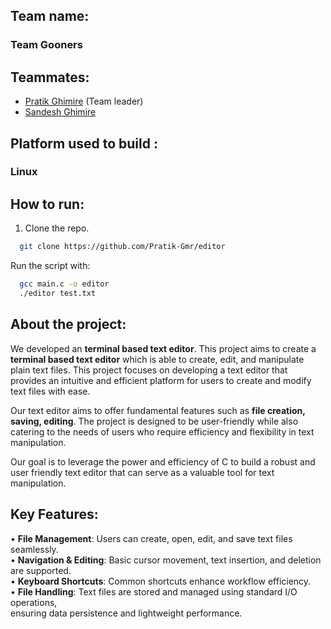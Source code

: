 ## Team name: 
### Team Gooners
 
## Teammates:
* [Pratik Ghimire](https://github.com/Pratik-Gmr) (Team leader)
* [Sandesh Ghimire](https://github.com/Sandesh-Ghimire-0)
 
## Platform used to build : 
### Linux
 
## How to run:
1. Clone the repo.
```sh
  git clone https://github.com/Pratik-Gmr/editor
```
Run the script with:
```sh
  gcc main.c -o editor
  ./editor test.txt
```
## About the project:
We developed an **terminal based text editor**. This project aims to create a **terminal based text editor** which is able to create, edit, and manipulate plain text files. This project focuses on developing a text editor that provides an intuitive and efficient platform for users to create and modify text files with ease.
 
Our text editor aims to offer fundamental features such as **file creation, saving, editing**. The project is designed to be user-friendly while also catering to the needs of users who require efficiency and flexibility in text manipulation.
 
Our goal is to leverage the power and efficiency of C to build a robust and user friendly text editor that can serve as a valuable tool for text manipulation.
 
## Key Features:
• **File Management**: Users can create, open, edit, and save text files seamlessly.  
• **Navigation & Editing**: Basic cursor movement, text insertion, and deletion are supported.     
• **Keyboard Shortcuts**: Common shortcuts enhance workflow efficiency.  
• **File Handling**: Text files are stored and managed using standard I/O operations,  
  ensuring data persistence and lightweight performance.
